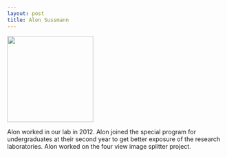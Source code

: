 ```yaml
---
layout: post
title: Alon Sussmann
---
```


<img src = "{{ site.baseurl }}/images/thorlabs_splitter.jpg" width ="200">

Alon worked in our lab in 2012. Alon joined the special program for undergraduates
at their second year to get better exposure of the research laboratories. Alon worked on the
four view image splitter project.
